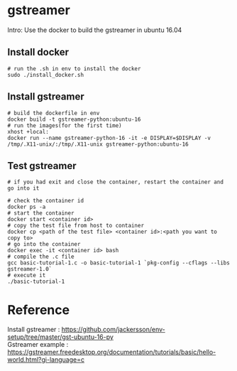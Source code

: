# gstreamer
Intro: Use the docker to build the gstreamer in ubuntu 16.04
## Install docker
	# run the .sh in env to install the docker
	sudo ./install_docker.sh	
## Install gstreamer
	# build the dockerfile in env
	docker build -t gstreamer-python:ubuntu-16
	# run the images(for the first time)
	xhost +local:
	docker run --name gstreamer-python-16 -it -e DISPLAY=$DISPLAY -v /tmp/.X11-unix/:/tmp/.X11-unix gstreamer-python:ubuntu-16
## Test gstreamer
	# if you had exit and close the container, restart the container and go into it 
	
	# check the container id
	docker ps -a  
	# start the container
	docker start <container id>  
	# copy the test file from host to container
	docker cp <path of the test file> <container id>:<path you want to copy to>  
	# go into the container
	docker exec -it <container id> bash  
	# compile the .c file
	gcc basic-tutorial-1.c -o basic-tutorial-1 `pkg-config --cflags --libs gstreamer-1.0`  
	# execute it
	./basic-tutorial-1
# Reference
Install gstreamer :
https://github.com/jackersson/env-setup/tree/master/gst-ubuntu-16-py  
Gstreamer example :
https://gstreamer.freedesktop.org/documentation/tutorials/basic/hello-world.html?gi-language=c
